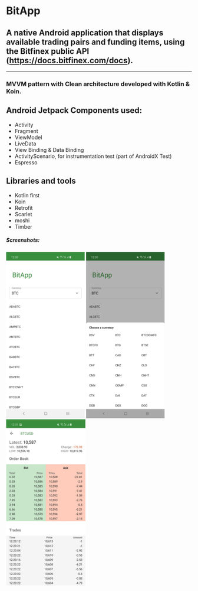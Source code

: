 # BitApp

## A native Android application that displays available trading pairs and funding items, using the Bitfinex public API (https://docs.bitfinex.com/docs).
 
---

### MVVM pattern with Clean architecture developed with Kotlin & Koin.

## Android Jetpack Components used:
- Activity
- Fragment
- ViewModel 
- LiveData 
- View Binding & Data Binding
- ActivityScenario, for instrumentation test (part of AndroidX Test) 
- Espresso

## Libraries and tools
- Kotlin first
- Koin 
- Retrofit
- Scarlet 
- moshi 
- Timber

##### Screenshots:
<img alt="NY Times Most Popular Articles" height="450px" src="https://github.com/JabezMMM/BitApp/blob/main/art/Screenshot_20201007-003018_BitApp.jpg" />
<img alt="NY Times Most Popular Articles" height="450px" src="https://github.com/JabezMMM/BitApp/blob/main/art/Screenshot_20201007-003045_BitApp.jpg" />
<img alt="NY Times Most Popular Articles" height="450px" src="https://github.com/JabezMMM/BitApp/blob/main/art/Screenshot_20201007-003119_BitApp.jpg" />
